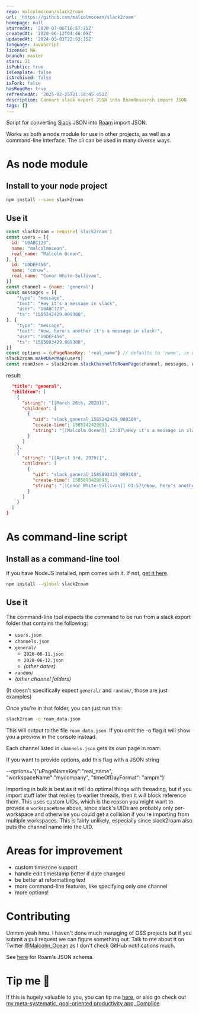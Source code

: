 ```yaml
---
repo: malcolmocean/slack2roam
url: 'https://github.com/malcolmocean/slack2roam'
homepage: null
starredAt: '2020-07-06T16:57:25Z'
createdAt: '2020-06-12T04:46:09Z'
updatedAt: '2024-03-03T22:53:15Z'
language: JavaScript
license: NA
branch: master
stars: 21
isPublic: true
isTemplate: false
isArchived: false
isFork: false
hasReadMe: true
refreshedAt: '2025-02-25T21:18:45.451Z'
description: Convert slack export JSON into RoamResearch import JSON
tags: []
---
```


Script for converting [Slack](https://slack.com) JSON into [Roam](https://roamresearch.com) import JSON.

Works as both a node module for use in other projects, as well as a command-line interface. The cli can be used in many diverse ways.

# As node module

## Install to your node project

```bash
npm install --save slack2roam
```

## Use it

```javascript
const slack2roam = require('slack2roam')
const users = [{
  id: "U0ABC123",
  name: "malcolmocean",
  real_name: "Malcolm Ocean",
}, {
  id: "U0DEF456",
  name: "conaw",
  real_name: "Conor White-Sullivan",
}]
const channel = {name: 'general'}
const messages = [{
    "type": "message",
    "text": "Hey it's a message in slack",
    "user": "U0ABC123",
    "ts": "1585242429.009300",
}, {
    "type": "message",
    "text": "Wow, here's another it's a message in slack!",
    "user": "U0DEF456",
    "ts": "1585893429.009300",
}]
const options = {uPageNameKey: 'real_name'} // defaults to 'name', ie username
slack2roam.makeUserMap(users)
const roamJson = slack2roam.slackChannelToRoamPage(channel, messages, options)
```

result:
```json {
  "title": "general",
  "children": [
    {
      "string": "[[March 26th, 2020]]",
      "children": [
        {
          "uid": "slack_general_1585242429_009300",
          "create-time": 1585242429093,
          "string": "[[Malcolm Ocean]] 13:07\nHey it's a message in slack"
        }
      ]
    },
    {
      "string": "[[April 3rd, 2020]]",
      "children": [
        {
          "uid": "slack_general_1585893429_009300",
          "create-time": 1585893429093,
          "string": "[[Conor White-Sullivan]] 01:57\nWow, here's another it's a message in slack!"
        }
      ]
    }
  ]
}
```

# As command-line script

## Install as a command-line tool

If you have NodeJS installed, npm comes with it. If not, [get it here](https://nodejs.org/en/download/).

```bash
npm install --global slack2roam
```

## Use it

The command-line tool expects the command to be run from a slack export folder that contains the following:

- `users.json`
- `channels.json`
- `general/`
  - `2020-06-11.json`
  - `2020-06-12.json`
  - _(other dates)_
- `random/`
- _(other channel folders)_

(It doesn't specifically expect `general/` and `random/`, those are just examples)

Once you're in that folder, you can just run this:

```bash
slack2roam -o roam_data.json
```

This will output to the file `roam_data.json`. If you omit the -o flag it will show you a preview in the console instead.

Each channel listed in `channels.json` gets its own page in roam.

If you want to provide options, add this flag with a JSON string

--options='{"uPageNameKey":"real_name", "workspaceName":"mycompany", "timeOfDayFormat": "ampm"}'

Importing in bulk is best as it will do optimal things with threading, but if you import stuff later that replies to earlier threads, then it will block reference them. This uses custom UIDs, which is the reason you might want to provide a `workspaceName` above, since slack's UIDs are probably only per-workspace and otherwise you could get a collision if you're importing from multiple workspaces. This is fairly unlikely, especially since slack2roam also puts the channel name into the UID.

# Areas for improvement

- custom timezone support
- handle edit timestamp better if date changed
- be better at reformatting text
- more command-line features, like specifying only one channel
- more options!

# Contributing

Ummm yeah hmu. I haven't done much managing of OSS projects but if you submit a pull request we can figure something out. Talk to me about it on Twitter [@Malcolm_Ocean](https://twitter.com/Malcolm_Ocean) as I don't check GitHub notifications much.

See [here](https://roamresearch.com/#/app/help/page/RxZF78p60) for Roam's JSON schema.

# Tip me 🤑

If this is hugely valuable to you, you can tip me [here](https://paypal.me/complice), or also go check out [my meta-systematic, goal-oriented productivity app, Complice](https://complice.co/?utm_source=github&utm_medium=readme&utm_campaign=slack2roam&utm_content=msgopa).
